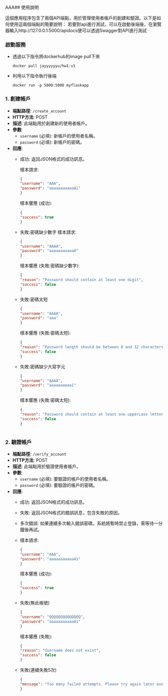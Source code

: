 AAA## 使用說明

這個應用程序包含了兩個API端點，用於管理使用者帳戶的創建和驗證。以下是如何使用這兩個端點的簡要說明：
若要對api進行測試，可以在啟動後端後，在瀏覽器輸入http://127.0.0.1:5000/apidocs便可以透過Swagger對API進行測試


### 啟動服務

- 透過以下指令將dockerhub的image pull下來
    ```
    docker pull jayyyyyyu/hw1:v1
    ```
- 利用以下指令執行後端
    ```
    docker run -p 5000:5000 myflaskapp
    ```


### 1. 創建帳戶

- **端點路徑**: `/create_account`
- **HTTP方法**: POST
- **描述**: 此端點用於創建新的使用者帳戶。
- **參數**:
  - `username` (必填): 新帳戶的使用者名稱。
  - `password` (必填): 新帳戶的密碼。
- **回應**:
  - 成功: 返回JSON格式的成功訊息。

    樣本請求:
    ```json
    {
    "username": "AAA",
    "password": "aaaaaaaaaaaA1"
    }
    ```
    樣本響應 (成功):
    ```json
    {
    "success": true
    }
    ```
  - 失敗:密碼缺少數字
      樣本請求:
    ```json
    {
    "username": "AAAA",
    "password": "aaaaaaaaaaaA"
    }
    ```
    樣本響應 (失敗:密碼缺少數字):
    ```json
    {
    "reason": "Password should contain at least one digit",
    "success": false
    }
    ```

  - 失敗:密碼太短
    ```json
    {
    "username": "AAAA",
    "password": "aaa"
    }
    ```


    樣本響應 (失敗:密碼太短):
    ```json
    {
    "reason": "Password length should be between 8 and 32 characters",
    "success": false
    }
    
    ```

  - 失敗:密碼缺少大寫字元 
    ```json
    {
    "username": "AAAA",
    "password": "aaaaaaaaaa1"
    }
    ```


    樣本響應 (失敗:密碼太短):
    ```json
    {
    "reason": "Password should contain at least one uppercase letter",
    "success": false
    }
        
    ```


### 2. 驗證帳戶

- **端點路徑**: `/verify_account`
- **HTTP方法**: POST
- **描述**: 此端點用於驗證使用者帳戶。
- **參數**:
  - `username` (必填): 要驗證的帳戶的使用者名稱。
  - `password` (必填): 要驗證的帳戶的密碼。
- **回應**:
  - 成功: 返回JSON格式的成功訊息。
  - 失敗: 返回JSON格式的錯誤訊息，包含失敗的原因。
  - 多次錯誤: 如果連續多次輸入錯誤密碼，系統將暫時禁止登錄，需等待一分鐘後再試。
  -
    樣本請求:
    ```json
    {
    "username": "AAA",
    "password": "aaaaaaaaaaaA1"
    }
    ```
    樣本響應 (成功):
    ```json
    {
    "success": true
    }
    ```

  - 失敗(無此帳號)
    ```json
    {
    "username": "QQQQQQQQQQQQQQ",
    "password": "aaaaaaaaaaaA1"
    }
    ```

    樣本響應 (失敗):
    ```json
    {
    "reason": "Username does not exist",
    "success": false
    }
    ```
  - 失敗(連續失敗5次)
    ```json
    {
    "message": "Too many failed attempts. Please try again later and wait for one minutes."
    }
    ```